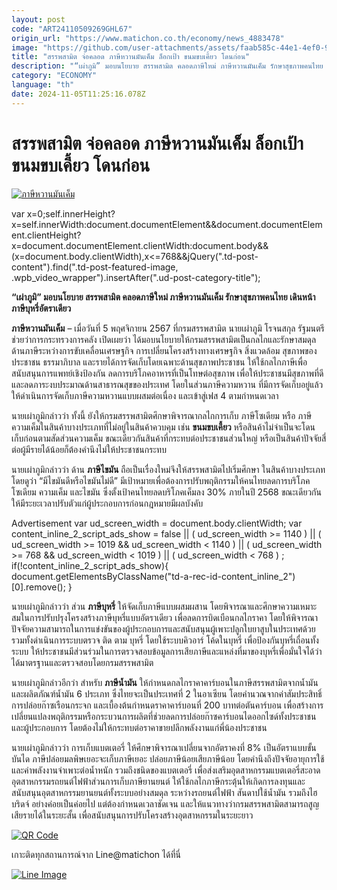 ```yaml
---
layout: post
code: "ART24110509269GHL67"
origin_url: "https://www.matichon.co.th/economy/news_4883478"
image: "https://github.com/user-attachments/assets/faab585c-44e1-4ef0-9cda-ed0b42d121ed"
title: "สรรพสามิต จ่อคลอด ภาษีหวานมันเค็ม ล็อกเป้า ขนมขบเคี้ยว โดนก่อน"
description: "“เผ่าภูมิ” มอบนโยบาย สรรพสามิต คลอดภาษีใหม่ ภาษีหวานมันเค็ม รักษาสุขภาพคนไทย เดินหน้าภาษีบุหรี่อัตราเดียว"
category: "ECONOMY"
language: "th"
date: 2024-11-05T11:25:16.078Z
---
```


# สรรพสามิต จ่อคลอด ภาษีหวานมันเค็ม ล็อกเป้า ขนมขบเคี้ยว โดนก่อน

[![ภาษีหวานมันเค็ม](https://www.matichon.co.th/wp-content/uploads/2024/11/ภาษีหวานมันเค็ม00.jpg "ภาษีหวานมันเค็ม")](https://www.matichon.co.th/wp-content/uploads/2024/11/ภาษีหวานมันเค็ม00.jpg)

var x=0;self.innerHeight?x=self.innerWidth:document.documentElement&&document.documentElement.clientHeight?x=document.documentElement.clientWidth:document.body&&(x=document.body.clientWidth),x<=768&&jQuery(".td-post-content").find(".td-post-featured-image, .wpb\_video\_wrapper").insertAfter(".ud-post-category-title");

**“เผ่าภูมิ” มอบนโยบาย สรรพสามิต คลอดภาษีใหม่ ภาษีหวานมันเค็ม รักษาสุขภาพคนไทย เดินหน้าภาษีบุหรี่อัตราเดียว**

**ภาษีหวานมันเค็ม** – เมื่อวันที่ 5 พฤศจิกายน 2567 ที่กรมสรรพสามิต นายเผ่าภูมิ โรจนสกุล รัฐมนตรีช่วยว่าการกระทรวงการคลัง เปิดเผยว่า ได้มอบนโยบายให้กรมสรรพสามิตเป็นกลไกและรักษาสมดุลด้านภาษีระหว่างการขับเคลื่อนเศรษฐกิจ การเปลี่ยนโครงสร้างทางเศรษฐกิจ สิ่งแวดล้อม สุขภาพของประชาชน ธรรมาภิบาล และรายได้การจัดเก็บโดยเฉพาะด้านสุขภาพประชาชน ให้ใช้กลไกภาษีเพื่อสนับสนุนการแพทย์เชิงป้องกัน ลดการบริโภคอาหารที่เป็นโทษต่อสุขภาพ เพื่อให้ประชาชนมีสุขภาพที่ดี และลดภาระงบประมาณด้านสาธารณสุขของประเทศ โดยในส่วนภาษีความหวาน ที่มีการจัดเก็บอยู่แล้ว ให้ดำเนินการจัดเก็บภาษีความหวานแบบผสมต่อเนื่อง และเข้าสู่เฟส 4 ตามกำหนดเวลา

นายเผ่าภูมิกล่าวว่า ทั้งนี้ ยังให้กรมสรรพสามิตศึกษาพิจารณากลไกการเก็บ ภาษีโซเดียม หรือ ภาษีความเค็มในสินค้าบางประเภทที่ไม่อยู่ในสินค้าควบคุม เช่น **ขนมขบเคี้ยว** หรือสินค้าไม่จำเป็นจะโดนเก็บก่อนตามสัดส่วนความเค็ม ขณะเดียวกันสินค้าที่กระทบต่อประชาชนส่วนใหญ่ หรือเป็นสินค้าปัจจัยสี่ต่อผู้มีรายได้น้อยก็ต้องคำนึงไม่ให้ประชาชนกระทบ

นายเผ่าภูมิกล่าวว่า ด้าน **ภาษีไขมัน** ถือเป็นเรื่องใหม่จึงให้สรรพสามิตไปเริ่มศึกษา ในสินค้าบางประเภท โดยดูว่า “มีไขมันดีหรือไขมันไม่ดี” มีเป้าหมายเพื่อต้องการปรับพฤติกรรมให้คนไทยลดการบริโภคโซเดียม ความเค็ม และไขมัน ซึ่งตั้งเป้าคนไทยลดบริโภคเค็มลง 30% ภายในปี 2568 ขณะเดียวกัน ให้มีระยะเวลาปรับตัวแก่ผู้ประกอบการก่อนกฎหมายมีผลบังคับ

Advertisement var ud\_screen\_width = document.body.clientWidth; var content\_inline\_2\_script\_ads\_show = false || ( ud\_screen\_width >= 1140 ) || ( ud\_screen\_width >= 1019 && ud\_screen\_width < 1140 ) || ( ud\_screen\_width >= 768 && ud\_screen\_width < 1019 ) || ( ud\_screen\_width < 768 ) ; if(!content\_inline\_2\_script\_ads\_show){ document.getElementsByClassName("td-a-rec-id-content\_inline\_2")\[0\].remove(); }

นายเผ่าภูมิกล่าวว่า ส่วน **ภาษีบุหรี่** ให้จัดเก็บภาษีแบบผสมผสาน โดยพิจารณาและศึกษาความเหมาะสมในการปรับปรุงโครงสร้างภาษีบุหรี่แบบอัตราเดียว เพื่อลดการบิดเบือนกลไกราคา โดยให้พิจารณาปัจจัยความสามารถในการแข่งขันของผู้ประกอบการและสนับสนุนผู้เพาะปลูกใบยาสูบในประเทศด้วย รวมทั้งดำเนินการระบบตรวจ ติด ตาม บุหรี่ โดยใช้ระบบคิวอาร์ โค้ดในบุหรี่ เพื่อป้องกันบุหรี่เถื่อนทั้งระบบ ให้ประชาชนมีส่วนร่วมในการตรวจสอบข้อมูลการเสียภาษีและแหล่งที่มาของบุหรี่เพื่อมั่นใจได้ว่าได้มาตรฐานและตรวจสอบโดยกรมสรรพสามิต

นายเผ่าภูมิกล่าวอีกว่า สำหรับ **ภาษีน้ำมัน** ให้กำหนดกลไกราคาคาร์บอนในภาษีสรรพสามิตจากน้ำมันและผลิตภัณฑ์น้ำมัน 6 ประเภท ซึ่งไทยจะเป็นประเทศที่ 2 ในอาเซียน โดยคำนวณจากค่าสัมประสิทธิ์การปล่อยก๊าซเรือนกระจก และเบื้องต้นกำหนดราคาคาร์บอนที่ 200 บาทต่อตันคาร์บอน เพื่อสร้างการเปลี่ยนแปลงพฤติกรรมหรือกระบวนการผลิตที่ช่วยลดการปล่อยก๊าซคาร์บอนไดออกไซด์ทั้งประชาชนและผู้ประกอบการ โดยต้องไม่ให้กระทบต่อราคาขายปลีกพลังงานแก่พี่น้องประชาชน

นายเผ่าภูมิกล่าวว่า การเก็บแบตเตอรี่ ให้ศึกษาพิจารณาเปลี่ยนจากอัตราคงที่ 8% เป็นอัตราแบบขั้นบันได ภาษีปล่อยมลพิษเยอะจะเก็บภาษีเยอะ ปล่อยภาษีน้อยเสียภาษีน้อย โดยคำนึงถึงปัจจัยอายุการใช้ และค่าพลังงานจำเพาะต่อน้ำหนัก รวมถึงชนิดของแบตเตอรี่ เพื่อส่งเสริมอุตสาหกรรมแบตเตอรี่สะอาด อุตสาหกรรมรถยนต์ไฟฟ้าส่วนการเก็บภาษียานยนต์ ให้ใช้กลไกภาษีกระตุ้นให้เกิดการลงทุนและสนับสนุนอุตสาหกรรมยานยนต์ทั้งระบบอย่างสมดุล ระหว่างรถยนต์ไฟฟ้า สันดาปใช้น้ำมัน รวมถึงไฮบริดจ์ อย่างค่อยเป็นค่อยไป แต่ต้องกำหนดเวลาชัดเจน และให้แนวทางว่ากรมสรรพสามิตสามารถสูญเสียรายได้ในระยะสั้น เพื่อสนับสนุนการปรับโครงสร้างอุตสาหกรรมในระยะยาว

[![QR Code](https://www.matichon.co.th/wp-content/uploads/2023/07/wob1371z.jpg)](https://lin.ee/ht0nDxX)

เกาะติดทุกสถานการณ์จาก Line@matichon ได้ที่นี่

[![Line Image](https://www.matichon.co.th/wp-content/uploads/2023/07/th.png)](https://lin.ee/ht0nDxX)